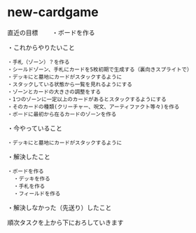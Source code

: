 # new-cardgame

直近の目標
　　・ボードを作る

・これからやりたいこと

    ・手札（ゾーン）？を作る
    ・シールドゾーン、手札にカードを5枚初期で生成する（裏向きスプライトで）
    ・デッキにと墓地にカードがスタックするように
    ・スタックしている状態から一覧を見れるようにする
    ・ゾーンとカードの大きさの調整をする
    ・1つのゾーンに一定以上のカードがあるとスタックするようにする
    ・そのカードの種類(クリーチャー、呪文、アーティファクト等々)を作る
    ・ボードに最初から在るカードのゾーンを作る

・今やっていること

    ・デッキにと墓地にカードがスタックするように

・解決したこと

    ・ボードを作る
      ・デッキを作る
      ・手札を作る
      ・フィールドを作る
    
・解決しなかった（先送り）したこと


順次タスクを上から下におろしていきます
